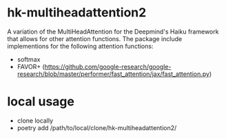 # hk-multiheadattention2
A variation of the MultiHeadAttention for the Deepmind's Haiku framework that allows for other attention functions.
The package include implementions for the following attention functions:
  - softmax
  - FAVOR+ (https://github.com/google-research/google-research/blob/master/performer/fast_attention/jax/fast_attention.py)
  
# local usage
- clone locally
- poetry add /path/to/local/clone/hk-multiheadattention2/
